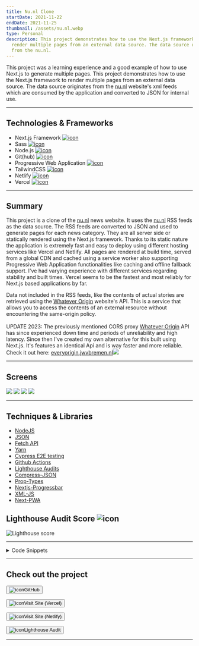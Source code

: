 ```yaml
---
title: Nu.nl Clone
startDate: 2021-11-22
endDate: 2021-11-25
thumbnail: /assets/nu.nl.webp
type: Personal
description: This project demonstrates how to use the Next.js framework to
  render multiple pages from an external data source. The data source originates
  from the nu.nl.
---
```


This project was a learning experience and a good example of how to use Next.js to generate multiple pages.
This project demonstrates how to use the Next.js framework to render multiple pages from an external data source.
The data source originates from the [nu.nl](https://nu.nl) website's xml feeds which are consumed by the application
and converted to JSON for internal use.

- - -

## Technologies & Frameworks

* Next.js Framework [![icon](/assets/nextjs.png)](https://nextjs.org/)
* Sass [![icon](/assets/sass.png)](https://sass-lang.com/)
* Node.js [![icon](/assets/nodejs.png)](https://www.nodejs.org/)
* Git(hub) [![icon](/assets/github.png)](https://www.github.com/)
* Progressive Web Application [![icon](/assets/pwa.png)](https://web.dev/progressive-web-apps/)
* TailwindCSS [![icon](/assets/tailwindcss.png)](https://tailwindcss.com/)
* Netlify [![icon](/assets/netlify.png)](https://netlify.com/)
* Vercel [![icon](/assets/vercel.png)](https://vercel.com/)

<hr />

## Summary

This project is a clone of the [nu.nl](https://nu.nl) news website. It uses the [nu.nl](https://nu.nl) RSS feeds as the data source.
The RSS feeds are converted to JSON and used to generate pages for each news category.
They are all server side or statically rendered using the Next.js framework.
Thanks to its static nature the application is extremely fast and easy to deploy
using different hosting services like Vercel and Netlify. All pages are rendered at build time, served from a global CDN
and cached using a service worker also supporting Progressive Web Application functionalities like caching and offline fallback support.
I've had varying experience with different services regarding stability and built times.
Vercel seems to be the fastest and most reliably for Next.js based applications by far.

Data not included in the RSS feeds, like the contents of actual stories are retrieved using the
[Whatever Origin](https://whatever.fly.dev/) website's API. This is a service that allows you to access the contents of an
external resource without encountering the same-origin policy.\
\
UPDATE 2023: The previously mentioned CORS proxy [Whatever Origin](https://whatever.fly.dev/) API has since experienced down time and periods of unreliability and high latency. Since then I've created my own alternative for this built using Next.js. It's features an identical Api and is way faster and more reliable. Check it out here: [everyorigin.jwvbremen.nl](https://everyorigin.jwvbremen.nl/)![](https://everyorigin.jwvbremen.nl/)

- - -

## Screens

<div class="images-grid">
<img src="/assets/nu.nl.webp" />
<img src="/assets/nu.nl_1.webp" />
<img src="/assets/nu.nl_2.webp" />
<img src="/assets/nu.nl_3.webp" />
</div>

- - -

## Techniques & Libraries

* [NodeJS](https://nodejs.org/)
* [JSON](https://json.org/)
* [Fetch API](https://developer.mozilla.org/en-US/docs/Web/API/Fetch_API)
* [Yarn](https://yarnpkg.com/)
* [Cypress E2E testing](https://www.cypress.io/)
* [Github Actions](https://www.github.com/features/actions)
* [Lighthouse Audits](https://developers.google.com/web/tools/lighthouse/)
* [Compress-JSON](https://www.npmjs.com/package/compress-json)
* [Prop-Types](https://www.npmjs.com/package/prop-types)
* [Nextjs-Progressbar](https://www.npmjs.com/package/nextjs-progressbar)
* [XML-JS](https://www.npmjs.com/package/xml-js)
* [Next-PWA](https://www.npmjs.com/package/next-pwa)

## Lighthouse Audit Score ![icon](/assets/lighthouse.png)

![Lighthouse score](/assets/lighthouse_nu_nl.png "Lighthouse score")

- - -

<details >
<summary>Code Snippets</summary>
<div>

The following are some code snippets of pieces of code I'm proud of from this project.
The snippets demonstrate clean, concise and powerful code following established best practices. *(Code has been compacted)*

**Index.js file**\
The Index.js file is the main entry point of the application. It is responsible for gathering data from the external data source.
The data is converted to JSON and used to generate each category on the page in a dynamic fashion.

```jsx
export async function getServerSideProps() {
    const algemeen = await NuService.getVoorpagina('4')
    const anders = await NuService.getAlgemeen('4')
    const opmerkelijk = await NuService.getOpmerkelijk('4')
    const wetenschap = await NuService.getWetenschap('4')
    const gezondheid = await NuService.getGezondheid('4')
    const tech = await NuService.getTech('4')
    const sport = await NuService.getSport('4')
    const economie = await NuService.getEconomie('4')
    const film = await NuService.getFilm('4')
    const muziek = await NuService.getMuziek('4')
    const achterklap = await NuService.getAchterklap('4')
    const podcast = await NuService.getPodcast('4')

    return {
        props: {
            channels: [
                algemeen,
                anders,
                opmerkelijk,
                wetenschap,
                gezondheid,
                tech,
                sport,
                economie,
                film,
                muziek,
                achterklap,
                podcast
            ],
            buildTime: new Date().toString()
        },
    }
}

export default function Home({ channels }) {
    const [story, setStory] = useState(null)

    return (
        <div className="flex flex-col items-center gap-8">

            <QuickTabs channels={channels} />

            {channels.map(channel => (<Channel key={channel.title} openStory={setStory} channel={channel} linkToChannel/>))}

            <StoryDialog story={story} setStory={setStory}/>

        </div>
    )
}
```

**Channel component**\
The Channel component is basically a news category with a title, the data and a collection of stories.

```jsx
export default function Channel({channel, openStory, linkToChannel}) {
    const channelLink = channel.link.substr(channel.link.lastIndexOf('/'), channel.link.length)
    const channelDate = new Date(channel.lastBuildDate)

    let formattedDate = formatDate(channelDate)

    if (!months.some(value => formattedDate.includes(value))) { // If date doesn't contain month name, add time
        formattedDate = `${formattedDate} om: ${formatTime(channelDate)}`
    }

    return (
        <div className="flex flex-col gap-4">
            <div className="flex flex-col items-center">
                {linkToChannel ?
                    <Link href={channelLink}>
                        <a className='relative group flex items-center'>
                            <span id={channel.title.replace('NU - ', '')} className="absolute -top-20"/>
                            <h1 className="text-2xl">{channel.title}</h1>
                            <span className='absolute -right-6 text-2xl transition-transform group-hover:translate-x-2'>→</span>
                        </a>
                    </Link> : <h1 className="text-2xl">{channel.title}</h1>}
                <span className="text-accent-6"> Laatste data: {formattedDate}</span>
            </div>

            <ul className="flex flex-wrap justify-center gap-8 tablet:gap-4 w-full">
                {channel.item.map(item => <Story openStory={openStory} key={item.title} item={item}/> )}
            </ul>
        </div>
    )
}
```

**Story component**\
The Story component is a small component that is used to display the preview of a story. It is styled using TailwindCSS
and accepts a story object as a prop. 

```jsx
export default function Story(props) {
    const storyDate = new Date(props.item.pubDate)
    const dateString = `${formatDate(props.item.pubDate)} om: ${formatTime(storyDate)}`

    return(
        <li tabIndex='0' className="flex flex-col gap-2 flex-grow relative basis-64 rounded-lg outline-offset-4 outline-accent-6 focus:outline focus:outline-1 active:outline active:outline-1">
            <div style={{backgroundImage: `url(${props.item.enclosure._attributes.url})`}}
                 className="text-white text-xl bg-cover bg-center bg-no-repeat relative z-10 p-2 rounded-t-lg">
                <a className="py-1 after:absolute after:top-0 after:left-0 after:w-full after:h-full after:bg-black/50 after:z-[-1] after:rounded-t-lg"
                   href={props.item.link} target="_blank" rel="noreferrer" onClick={e => { e.preventDefault(); props.openStory(props.item)}}>
                    {props.item.title}</a>
                <a className="before:margin-1 before:relative before:w-[24px] before:h-[24px] before:inline-block before:align-text-bottom"
                   href={props.item.link} target="_blank" rel="noreferrer" title="Lees volledig bericht...">
                    <NewTabIcon className='absolute bottom-1 right-1 ml-auto p-2 invert transition-transform hover:scale-125'/>
                </a>
            </div>
            <span>{dateString}</span>
            <p className="text-sm"
               dangerouslySetInnerHTML={{
                   __html: !(props.item.description && Object.keys(props.item.description).length === 0) ?
                       props.item.description.toString() : "Geen beschrijving..."
               }}/>
        </li>
    )
}
```





</div>
</details>

- - -

## Check out the project

<a href="https://github.com/alianza/nu.nl"><button><img src="/assets/github.png" alt="icon" />GitHub</button></a>

<a href="https://nu-nl.vercel.app/"><button><img src="/assets/vercel.png" alt="icon" />Visit Site (Vercel)</button></a>

<a href="https://www.nu.jwvbremen.nl/"><button><img src="/assets/netlify.png" alt="icon" />Visit Site (Netlify)</button></a>

<a href="/assets/lighthouse_nu_nl.html"><button><img src="/assets/lighthouse.png" alt="icon" />Lighthouse Audit</button></a>

- - -
